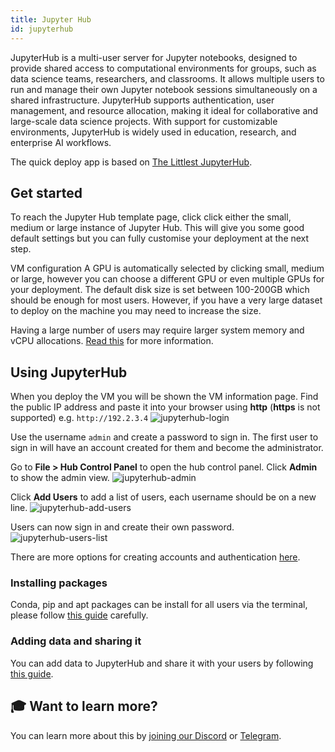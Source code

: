 ```yaml
---
title: Jupyter Hub
id: jupyterhub
---
```


JupyterHub is a multi-user server for Jupyter notebooks, designed to provide shared access to computational environments for groups, such as data science teams, researchers, and classrooms. It allows multiple users to run and manage their own Jupyter notebook sessions simultaneously on a shared infrastructure. JupyterHub supports authentication, user management, and resource allocation, making it ideal for collaborative and large-scale data science projects. With support for customizable environments, JupyterHub is widely used in education, research, and enterprise AI workflows.

The quick deploy app is based on [The Littlest JupyterHub](https://tljh.jupyter.org/en/latest/index.html#the-littlest-jupyterhub).

## Get started

To reach the Jupyter Hub template page, click click either the small, medium or large instance of Jupyter Hub. This will give you some good default settings but you can fully customise your deployment at the next step.

VM configuration
A GPU is automatically selected by clicking small, medium or large, however you can choose a different GPU or even multiple GPUs for your deployment. The default disk size is set between 100-200GB which should be enough for most users. However, if you have a very large dataset to deploy on the machine you may need to increase the size.

Having a large number of users may require larger system memory and vCPU allocations. [Read this](https://tljh.jupyter.org/en/latest/howto/admin/resource-estimation.html) for more information.

## Using JupyterHub

When you deploy the VM you will be shown the VM information page. Find the public IP address and paste it into your browser using **http** (**https** is not supported) e.g. `http://192.2.3.4`
![jupyterhub-login](@site/static/img/jupyterhub-login.png)

Use the username `admin` and create a password to sign in. The first user to sign in will have an account created for them and become the administrator.

Go to **File > Hub Control Panel** to open the hub control panel. Click **Admin** to show the admin view.
![jupyterhub-admin](@site/static/img/jupyterhub-admin.png)

Click **Add Users** to add a list of users, each username should be on a new line.
![jupyterhub-add-users](@site/static/img/jupyterhub-add-users.png)

Users can now sign in and create their own password.
![jupyterhub-users-list](@site/static/img/jupyterhub-users-list.png)

There are more options for creating accounts and authentication [here](https://tljh.jupyter.org/en/latest/howto/index.html#authentication).

### Installing packages

Conda, pip and apt packages can be install for all users via the terminal, please follow [this guide](https://tljh.jupyter.org/en/latest/howto/user-env/user-environment.html) carefully.

### Adding data and sharing it

You can add data to JupyterHub and share it with your users by following [this guide](https://tljh.jupyter.org/en/latest/howto/content/add-data.html).

## 🎓 Want to learn more?

You can learn more about this by [joining our Discord](https://discord.com/invite/cudos) or [Telegram](https://t.me/cudostelegram).
